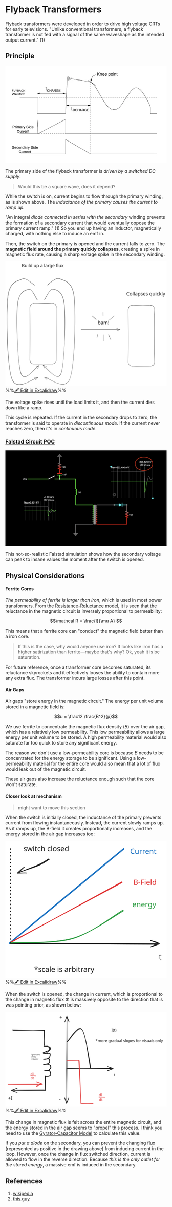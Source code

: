# Flyback Transformers

Flyback transformers were developed in order to drive high voltage CRTs for early televisions. "Unlike conventional transformers, a flyback transformer is not fed with a signal of the same waveshape as the intended output current." (1)

## Principle

![|466](../../media/Pasted%20image%2020241107204842.webp)

The primary side of the flyback transformer is *driven by a switched DC supply*.
> Would this be a square wave, does it depend?

While the switch is on, current begins to flow through the primary winding, as is shown above. The *inductance of the primary causes the current to ramp up*.

"An integral *diode connected in series with the secondary* winding prevents the formation of a secondary current that would eventually oppose the primary current ramp." (1) So you end up having an inductor, magnetically charged, with nothing else to induce an emf in. 

Then, the switch on the primary is opened and the current falls to zero. The **magnetic field around the primary quickly collapses**, creating a spike in magnetic flux rate, causing a sharp voltage spike in the secondary winding.

![](../../media/excalidraw/excalidraw-2024-11-07-20.55.35.excalidraw.svg)
%%[🖋 Edit in Excalidraw](../../media/excalidraw/excalidraw-2024-11-07-20.55.35.excalidraw.md)%%

The voltage spike rises until the load limits it, and then the current dies down like a ramp.

This cycle is repeated. If the current in the secondary drops to zero, the transformer is said to operate in *discontinuous mode*. If the current never reaches zero, then it's in *continuous mode*. 

### [Falstad Circuit POC](https://tinyurl.com/228kms9j)

![|576](../../media/Screenshot%202024-11-08%20at%209.34.08%20PM.png)


This not-so-realistic Falstad simulation shows how the secondary voltage can peak to insane values the moment after the switch is opened.  

## Physical Considerations

#### Ferrite Cores

*The permeability of ferrite is larger than iron*, which is used in most power transformers. From the [Resistance-Reluctance model](../../independent%20study/electromagnetism/Magnetic%20Circuits%20(Resistance-Reluctance).md), it is seen that the reluctance in the magnetic circuit is inversely proportional to permeability:

 $$\mathcal R = \frac{l}{\mu A} $$

This means that a ferrite core can "conduct" the magnetic field better than a iron core.

> If this is the case, why would anyone use iron? It looks like iron has a higher satirization than ferrite—maybe that's why?
> Ok, yeah it is bc saturation.

For future reference, once a transformer core becomes saturated, its reluctance skyrockets and it effectively looses the ability to contain more any extra flux. The transformer incurs large losses after this point.

#### Air Gaps

Air gaps "store energy in the magnetic circuit." The energy per unit volume stored in a magnetic field is:

$$u = \frac12 \frac{B^2}{µ}$$

We use ferrite to concentrate the magnetic flux density ($B$) over the air gap, which has a relatively low permeability. This low permeability allows a large energy per unit volume to be stored. A high permeability material would also saturate far too quick to store any significant energy.

The reason we don't use a low-permeability core is because $B$ needs to be concentrated for the energy storage to be significant. Using a low-permeability material for the entire core would also mean that a lot of flux would leak out of the magnetic circuit.

These air gaps also increase the reluctance enough such that the core won't saturate.

#### Closer look at mechanism

> might want to move this section

When the switch is initially closed, the inductance of the primary prevents current from flowing instantaneously. Instead, the current slowly ramps up. As it ramps up, the B-field it creates proportionally increases, and the energy stored in the air gap increases too:

![](../../media/excalidraw/excalidraw-2024-11-11-21.04.09.excalidraw.svg)
%%[🖋 Edit in Excalidraw](../../media/excalidraw/excalidraw-2024-11-11-21.04.09.excalidraw.md)%%


When the switch is opened, the change in current, which is proportional to the change in magnetic flux $\dot \Phi$ is massively opposite to the direction that is was pointing prior, as shown below:

![](../../media/excalidraw/excalidraw-2024-11-11-21.08.07.excalidraw.svg)
%%[🖋 Edit in Excalidraw](../../media/excalidraw/excalidraw-2024-11-11-21.08.07.excalidraw.md)%%

This change in magnetic flux is felt across the entire magnetic circuit, and the energy stored in the air gap seems to "propel" this process. I think you need to use the [Gyrator-Capacitor Model](../../independent%20study/electromagnetism/Gyrator-Capacitor%20Model.md) to calculate this value.

If you *put a diode* on the secondary, you can prevent the changing flux (represented as positive in the drawing above) from inducing current in the loop. However, once the change in flux switched direction, current is allowed to flow in the reverse direction. Because *this is the only outlet for the stored energy*, a massive emf is induced in the secondary.













## References

1. [wikipedia](https://en.wikipedia.org/wiki/Flyback_transformer#History)
2. [this guy](https://www.youtube.com/watch?v=VfSc15_XjiQ&t=235s)